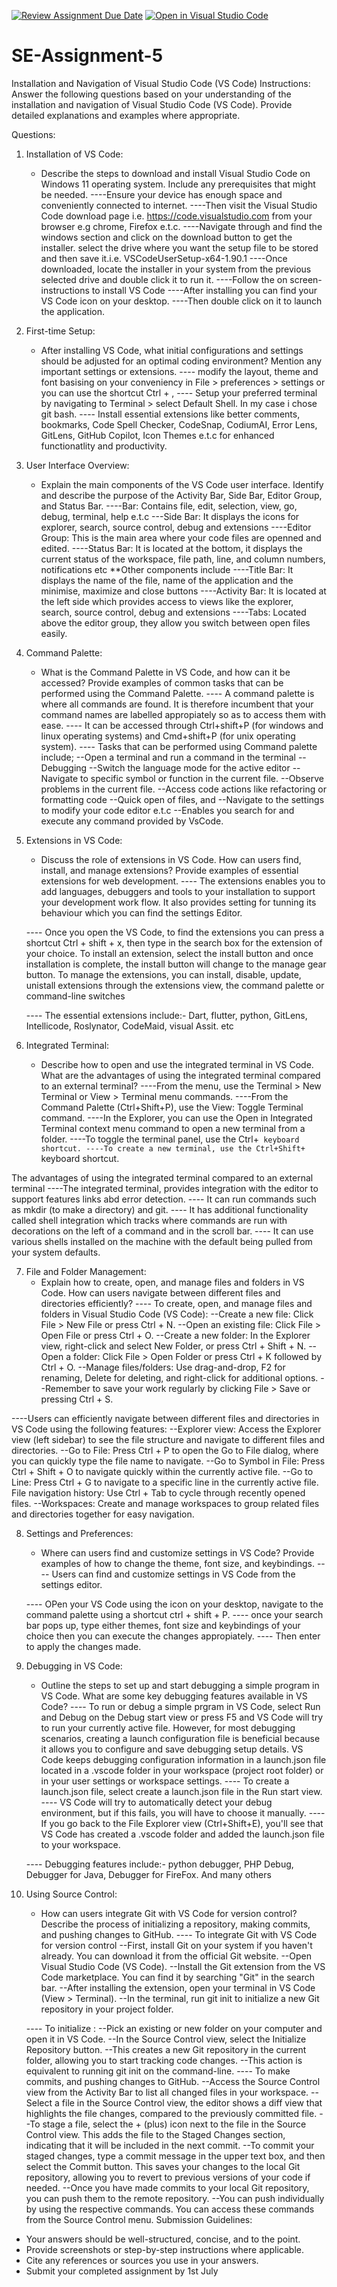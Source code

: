 [![Review Assignment Due Date](https://classroom.github.com/assets/deadline-readme-button-22041afd0340ce965d47ae6ef1cefeee28c7c493a6346c4f15d667ab976d596c.svg)](https://classroom.github.com/a/XoLGRbHq)
[![Open in Visual Studio Code](https://classroom.github.com/assets/open-in-vscode-2e0aaae1b6195c2367325f4f02e2d04e9abb55f0b24a779b69b11b9e10269abc.svg)](https://classroom.github.com/online_ide?assignment_repo_id=15266888&assignment_repo_type=AssignmentRepo)
# SE-Assignment-5
Installation and Navigation of Visual Studio Code (VS Code)
 Instructions:
Answer the following questions based on your understanding of the installation and navigation of Visual Studio Code (VS Code). Provide detailed explanations and examples where appropriate.

 Questions:

1. Installation of VS Code:
   - Describe the steps to download and install Visual Studio Code on Windows 11 operating system. Include any prerequisites that might be needed.
   ----Ensure your device has enough space and conveniently connected to internet.
   ----Then visit the Visual Studio Code download page i.e. https://code.visualstudio.com from your browser e.g chrome, Firefox e.t.c.
   ----Navigate through and find the windows section and click on the download button to get the installer. select the drive where you want the setup file to be stored and then save it.i.e. VSCodeUserSetup-x64-1.90.1
   ----Once downloaded, locate the installer in your system from the previous selected drive and double click it to run it.
   ----Follow the on screen-instructions to install VS Code 
   ----After installing you can find your VS Code icon on your desktop. 
   ----Then double click on it to launch the application.

2. First-time Setup:
   - After installing VS Code, what initial configurations and settings should be adjusted for an optimal coding environment? Mention any important settings or extensions.
   ---- modify the layout, theme and font basising on your conveniency in File > preferences > settings or you can use the shortcut Ctrl + ,
   ---- Setup your preferred terminal by navigating to Terminal > select Default Shell. In my case i chose git bash.
   ---- Install essential extensions like better comments, bookmarks, Code Spell Checker, CodeSnap, CodiumAI, Error Lens, GitLens, GitHub Copilot, Icon Themes e.t.c for enhanced functionatlity and productivity.

3. User Interface Overview:
   - Explain the main components of the VS Code user interface. Identify and describe the purpose of the Activity Bar, Side Bar, Editor Group, and Status Bar.
   ----Bar: Contains file, edit, selection, view, go, debug, terminal, help e.t.c
   ---Side Bar: It displays the icons for explorer, search, source control, debug and extensions
   ----Editor Group: This is the main area where your code files are openned and edited.
   ----Status Bar: It is located at the bottom, it displays the current status of the workspace, file path, line, and column numbers, notifications etc
   **Other components include
   ----Title Bar: It displays the name of the file, name of the application and the minimise, maximize and close buttons
   ----Activity Bar: It is located at the left side which provides access to views like the explorer, search, source control, debug and extensions
   ----Tabs: Located above the editor group, they allow you switch between open files easily.

4. Command Palette:
   - What is the Command Palette in VS Code, and how can it be accessed? Provide examples of common tasks that can be performed using the Command Palette.
---- A command palette is where all commands are found. It is therefore incumbent that your command names are labelled appropiately so as to access them with ease.
---- It can be accessed through Ctrl+shift+P (for windows and linux operating systems) and Cmd+shift+P (for unix operating system).
---- Tasks that can be performed using Command palette include;
    --Open a terminal and run a command in the terminal
    --Debugging
    --Switch the language mode for the active editor
    --Navigate to specific symbol or function in the current file.
    --Observe problems in the current file.
    --Access code actions like refactoring or formatting code
    --Quick open of files, and 
    --Navigate to the settings to modify your code editor e.t.c
    --Enables you search for and execute any command provided by VsCode.
5. Extensions in VS Code:
   - Discuss the role of extensions in VS Code. How can users find, install, and manage extensions? Provide examples of essential extensions for web development.
   ---- The extensions enables you to add languages, debuggers and tools to your installation to support your development work flow. It also provides setting for tunning its behaviour which you can find the settings Editor.

   ---- Once you open the VS Code, to find the extensions you can press a shortcut Ctrl + shift + x, then type in the search box for the extension of your choice. To install an extension, select the install button and once installation is complete, the install button will change to the manage gear button. To manage the extensions, you can install, disable, update, unistall extensions through the extensions view, the command palette or command-line switches

   ---- The essential extensions include:- Dart, flutter, python, GitLens, Intellicode, Roslynator, CodeMaid, visual Assit. etc

6. Integrated Terminal:
   - Describe how to open and use the integrated terminal in VS Code. What are the advantages of using the integrated terminal compared to an external terminal?
----From the menu, use the Terminal > New Terminal or View > Terminal menu commands.
----From the Command Palette (Ctrl+Shift+P), use the View: Toggle Terminal command.
----In the Explorer, you can use the Open in Integrated Terminal context menu command to open a new terminal from a folder.
----To toggle the terminal panel, use the Ctrl+` keyboard shortcut.
----To create a new terminal, use the Ctrl+Shift+` keyboard shortcut.

The advantages of using the integrated terminal compared to an external terminal
----The integrated terminal, provides integration with the editor to support features links abd error detection.
---- It can run commands such as mkdir (to make a directory) and git.
---- It has additional functionality called shell integration which tracks where commands are run with decorations on the left of a command and in the scroll bar.
---- It can use various shells installed on the machine with the default being pulled from your system defaults.

7. File and Folder Management:
   - Explain how to create, open, and manage files and folders in VS Code. How can users navigate between different files and directories efficiently?
---- To create, open, and manage files and folders in Visual Studio Code (VS Code):
   --Create a new file: Click File > New File or press Ctrl + N.
   --Open an existing file: Click File > Open File or press Ctrl + O.
   --Create a new folder: In the Explorer view, right-click and select New Folder, or press Ctrl + Shift + N.
   --Open a folder: Click File > Open Folder or press Ctrl + K followed by Ctrl + O.
   --Manage files/folders: Use drag-and-drop, F2 for renaming, Delete for deleting, and right-click for additional options.
   --Remember to save your work regularly by clicking File > Save or pressing Ctrl + S.

----Users can efficiently navigate between different files and directories in VS Code using the following features:
   --Explorer view: Access the Explorer view (left sidebar) to see the file structure and navigate to different files and directories.
   --Go to File: Press Ctrl + P to open the Go to File dialog, where you can quickly type the file name to navigate.
   --Go to Symbol in File: Press Ctrl + Shift + O to navigate quickly within the currently active file.
   --Go to Line: Press Ctrl + G to navigate to a specific line in the currently active file.
   File navigation history: Use Ctrl + Tab to cycle through recently opened files.
   --Workspaces: Create and manage workspaces to group related files and directories together for easy navigation.

8. Settings and Preferences:
   - Where can users find and customize settings in VS Code? Provide examples of how to change the theme, font size, and keybindings.
   ---- Users can find and customize settings in VS Code from the settings editor.

   ---- OPen your VS Code using the icon on your desktop, navigate to the command palette using a shortcut ctrl + shift + P.
   ---- once your search bar pops up, type either themes, font size and keybindings of your choice then you can execute the changes appropiately.
   ---- Then enter to apply the changes made.

9. Debugging in VS Code:
   - Outline the steps to set up and start debugging a simple program in VS Code. What are some key debugging features available in VS Code?
   ---- To run or debug a simple prgram in VS Code, select Run and Debug on the Debug start view or press F5 and VS Code will try to run your currently active file. However, for most debugging scenarios, creating a launch configuration file is beneficial because it allows you to configure and save debugging setup details. VS Code keeps debugging configuration information in a launch.json file located in a .vscode folder in your workspace (project root folder) or in your user settings or workspace settings.
   ---- To create a launch.json file, select create a launch.json file in the Run start view.
   ---- VS Code will try to automatically detect your debug environment, but if this fails, you will have to choose it manually.
   ---- If you go back to the File Explorer view (Ctrl+Shift+E), you'll see that VS Code has created a .vscode folder and added the launch.json file to your workspace.

   ---- Debugging features include:- python debugger, PHP Debug, Debugger for Java, Debugger for FireFox. And many others

10. Using Source Control:
    - How can users integrate Git with VS Code for version control? Describe the process of initializing a repository, making commits, and pushing changes to GitHub.
    ---- To integrate Git with VS Code for version control
--First, install Git on your system if you haven't already. You can download it from the official Git website.
--Open Visual Studio Code (VS Code).
--Install the Git extension from the VS Code marketplace. You can find it by searching "Git" in the search bar.
--After installing the extension, open your terminal in VS Code (View > Terminal).
--In the terminal, run git init to initialize a new Git repository in your project folder.

    ---- To initialize :
--Pick an existing or new folder on your computer and open it in VS Code.
--In the Source Control view, select the Initialize Repository button.
--This creates a new Git repository in the current folder, allowing you to start tracking code changes.
--This action is equivalent to running git init on the command-line.
    ---- To make commits, and pushing changes to GitHub.
--Access the Source Control view from the Activity Bar to list all changed files in your workspace. 
--Select a file in the Source Control view, the editor shows a diff view that highlights the file changes, compared to the previously committed file.
--To stage a file, select the + (plus) icon next to the file in the Source Control view. This adds the file to the Staged Changes section, indicating that it will be included in the next commit.
--To commit your staged changes, type a commit message in the upper text box, and then select the Commit button. This saves your changes to the local Git repository, allowing you to revert to previous versions of your code if needed.
--Once you have made commits to your local Git repository, you can push them to the remote repository.
--You can push individually by using the respective commands. You can access these commands from the Source Control menu.
 Submission Guidelines:
- Your answers should be well-structured, concise, and to the point.
- Provide screenshots or step-by-step instructions where applicable.
- Cite any references or sources you use in your answers.
- Submit your completed assignment by 1st July 

